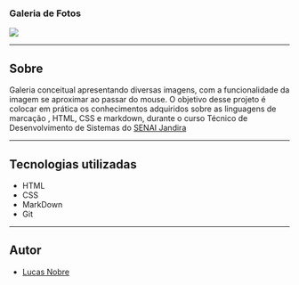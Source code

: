 ### Galeria de Fotos

![](./Captura%20de%20Tela%202024-09-06%20%C3%A0s%2011.07.10.png)

---

## Sobre 
Galeria conceitual apresentando diversas imagens, com a funcionalidade da imagem se aproximar ao passar do mouse. O objetivo desse projeto é colocar em prática os conhecimentos adquiridos sobre as linguagens de marcação , HTML, CSS e markdown, durante o curso Técnico de Desenvolvimento de Sistemas do [SENAI Jandira](https://sp.senai.br/unidade/jandira/)

---
## Tecnologias utilizadas
- HTML
- CSS
- MarkDown
- Git

---
## Autor

- [Lucas Nobre](https://www.linkedin.com/in/lucas-nobre-01941b327/)